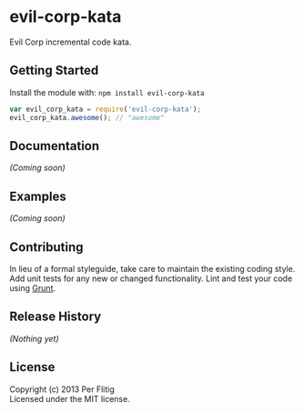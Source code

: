 # evil-corp-kata

Evil Corp incremental code kata.

## Getting Started
Install the module with: `npm install evil-corp-kata`

```javascript
var evil_corp_kata = require('evil-corp-kata');
evil_corp_kata.awesome(); // "awesome"
```

## Documentation
_(Coming soon)_

## Examples
_(Coming soon)_

## Contributing
In lieu of a formal styleguide, take care to maintain the existing coding style. Add unit tests for any new or changed functionality. Lint and test your code using [Grunt](http://gruntjs.com/).

## Release History
_(Nothing yet)_

## License
Copyright (c) 2013 Per Flitig  
Licensed under the MIT license.
